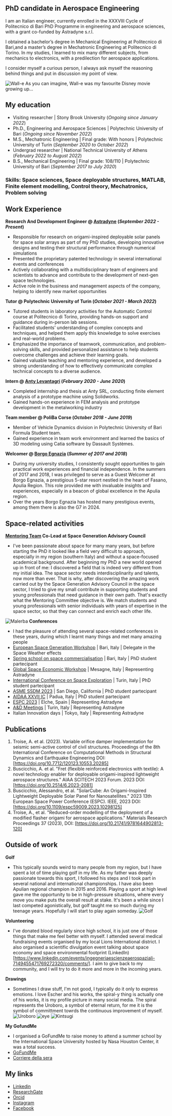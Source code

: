 ## PhD candidate in Aerospace Engineering

I am an Italian engineer, currently enrolled in the XXXVIII Cycle of Politecnico di Bari PhD Programme in engineering and aerospace sciences, with a grant co-funded by Astradyne s.r.l.

I obtained a bachelor’s degree in Mechanical Engineering at Politecnico di Bari,and a master’s degree in Mechatronic Engineering at Politecnico di Torino.
In my studies, I learned to mix many different subjects, from mechanics to electronics, with a predilection for aerospace applications.

I consider myself a curious person, I always ask myself the reasoning behind things and put in discussion my point of view.

![Wall-e](/Pics/IMG_4643.JPG)
As you can imagine, Wall-e was my favourite Disney movie growing up...

## My education
- Visiting researcher | Stony Brook University (_Ongoing since January 2022_)
- Ph.D., Engineering and Aerospace Sciences | Polytechnic University of Bari (_Ongoing since November 2022_)
- M.S., Mechatronic Engineering | Final grade: With honors	| Polytechnic University of Turin (_September 2020 to October 2022_)
- Undergrad researcher | National Technical University of Athens (_February 2022 to August 2022_)
- B.S., Mechanical Engineering | Final grade: 108/110 | Polytechnic University of Bari (_September 2017 to July 2020_)

### Skills: Space sciences, Space deployable structures, MATLAB, Finite element modelling, Control theory, Mechatronics, Problem solving

## Work Experience
**Research And Development Engineer @ [Astradyne](https://www.astradyne.space/) (_September 2022 - Present_)**

- Responsible for research on origami-inspired deployable solar panels for space solar arrays as part of my PhD studies, developing innovative designs and testing their structural performance through numerical simulations
- Presented the proprietary patented technology in several international events and conferences
- Actively collaborating with a multidisciplinary team of engineers and scientists to advance and contribute to the development of next-gen space technologies.
- Active role in the business and management aspects of the company, helping to identify new market opportunities

**Tutor @ Polytechnic University of Turin (_October 2021 - March 2022_)**
- Tutored students in laboratory activities for the Automatic Control course at Politecnico di Torino, providing hands-on support and guidance during in-person lab sessions.
- Facilitated students' understanding of complex concepts and techniques, and helped them apply this knowledge to solve exercises and real-world problems.
- Emphasized the importance of teamwork, communication, and problem-solving skills, and provided personalized assistance to help students overcome challenges and achieve their learning goals.
- Gained valuable teaching and mentoring experience, and developed a strong understanding of how to effectively communicate complex technical concepts to a diverse audience.

**Intern @ [Anty Levantagri](https://www.spinparts.it/en) (_February 2020 - June 2020_)**
- Completed internship and thesis at Anty SRL, conducting finite element analysis of a prototype machine using Solidworks.
- Gained hands-on experience in FEM analysis and prototype development in the metalworking industry

**Team member @ PoliBa Corse (_October 2018 - June 2019_)**
- Member of Vehicle Dynamics division in Polytechnic University of Bari Formula Student team.
- Gained experience in team work environment and learned the basics of 3D modeling using Catia software by Dassault Systèmes.

**Welcomer @ [Borgo Egnazia](https://www.borgoegnazia.com/) (_Summer of 2017 and 2018_)**
- During my university studies, I consistently sought opportunities to gain practical work experiences and financial independence. In the summers of 2017 and 2018, I was privileged to serve as a Guest Welcomer at Borgo Egnazia, a prestigious 5-star resort nestled in the heart of Fasano, Apulia Region. This role provided me with invaluable insights and experiences, especially in a beacon of global excellence in the Apulia region.
- Over the years Borgo Egnazia has hosted many prestigious events, among them there is also the G7 in 2024.

## Space-related activities
**[Mentoring Team](https://spacegeneration.org/mentoring) Co-Lead at Space Generation Advisory Council**
- I've been passionate about space for many many years, but before starting the PhD it looked like a field very difficult to approach, especially in my region (southern Italy) and without a space-focused academical background. After beginning my PhD a new world opened up in front of me: I discovered a field that is indeed very different from my initial idea. The space sector needs interdisciplinarity and talents, now more than ever.
That is why, after discovering the amazing work carried out by the Space Generation Advisory Council in the space sector, I tried to give my small contribute in supporting students and young professionals that need guidance in their own path. That's exactly what the Mentoring Committee objective is. We match students and young professionals with senior individuals with years of expertise in the space sector, so that they can connect and enrich each other life.

![Malerba](/Pics/Immagine1.jpg)
**Conferences**
- I had the pleasure of attending several space-related conferences in these years, during which I learnt many things and met many amazing people
- [European Space Generation Workshop](https://spacegeneration.org/7esgw2023) | Bari, Italy | Delegate in the Space Weather effects
- [Spring school on space commercialisation](https://ecseco.org/event/spring-school-gsew/) | Bari, Italy | PhD student partecipant
- [Global Space Economic Workshop](https://www.dtascarl.org/en/the-global-space-economic-workshop/) | Mesagne, Italy | Representing Astradyne
- [International Conference on Space Exploration](https://www.aidaa.it/aerospaceitaly2024/aae/#:~:text=AIDAA%20is%20glad%20to%20announce,selected%20as%20the%20organizing%20partner.) | Turin, Italy | PhD student partecipant
- [ASME SSDM 2023](https://event.asme.org/SSDM2023) | San Diego, California | PhD student partecipant
- [AIDAA XXVII IC](https://www.aidaa.it/aidaa2023/) | Padua, Italy | PhD student partecipant
- [ESPC 2023](https://atpi.eventsair.com/espc2023/) | Elche, Spain | Representing Astradyne
- [A&D Meetings](https://torino.bciaerospace.com/) | Turin, Italy | Representing Astradyne
- Italian Innovation days | Tokyo, Italy | Representing Astradyne


## Publications
1. Troise, A. et al. (2023). Variable orifice damper implementation for seismic semi-active control of civil structures. Proceedings of the 8th International Conference on Computational Methods in Structural Dynamics and Earthquake Engineering DOI: [https://doi.org/10.7712/120123.10553.20285]
2. Buscicchio, A. et al. "Fret (flexible reinforced electronics with textile): A novel technology enabler for deployable origami-inspired lightweight aerospace structures." AIAA SCITECH 2023 Forum. 2023 DOI: [https://doi.org/10.2514/6.2023-2081]
3. Buscicchio, Alessandro, et al. "SolarCube: An Origami-Inspired Lightweight Deployable Solar Panel for Nanosatellites." 2023 13th European Space Power Conference (ESPC). IEEE, 2023 DOI: [https://doi.org/10.1109/espc59009.2023.10298125]
4. Troise, A., et al. "Reduced-order modelling of the deployment of a modified flasher origami for aerospace applications." Materials Research Proceedings 37 (2023), DOI: [https://doi.org/10.21741/9781644902813-120]


## Outside of work
**Golf**
- This typically sounds weird to many people from my region, but I have spent a lot of time playing golf in my life. As my father was deeply passionate towards this sport, I followed his steps and I took part in several national and international championships. I have also been Apulian regional champion in 2015 and 2016. Playing a sport at high level gave me the opportunity to be in high-pressure situations, where every move you make puts the overall result at stake. It's been a while since I last competed agonistically, but golf taught me so much during my teenage years. Hopefully I will start to play again someday.
![Golf](/Pics/FINECO_SAN-DOMENICO9.jpg)

**Volunteering**
- I've donated blood regularly since high school, it is just one of those things that make me feel better with myself. I attended several medical fundraising events organised by my local Lions International district. I also organised a scientific divulgation event talking about space economy and space environmental footprint (LinkedIn)[https://www.linkedin.com/events/ingegneriaescienzeaerospaziali-7149455471769272320/comments/]. I aim to give back to my community, and I will try to do it more and more in the incoming years.

**Drawings**
- Sometimes I draw stuff, I'm not good, I typically do it only to express emotions. I love Escher and his works, the spiral-y thing is actually one of his works, it is my profile picture in many social media. The spiral represents the Uroboro, a symbol of eternal return, for me it is the symbol of committment towrds the continuous improvement of myself.
![Uroboro](/Pics/IMG_2663.JPG)
![eye](/Pics/IMG_2664.JPG)
![Kintsugi](/Pics/IMG_2665.PNG)

**My GofundMe**
- I organised a GoFundMe to raise money to attend a summer school by the International Space University hosted by Nasa Houston Center, it was a total success.
- [GoFundMe](https://www.gofundme.com/f/andrea-alla-international-space-university)
- [Corriere della sera](https://bari.corriere.it/notizie/cronaca/24_febbraio_21/andrea-troise-ingegnere-barese-raccolto-ottomila-euro-in-due-giorni-sul-web-studiare-nasa-16a1a5a8-036a-4124-ade4-316a75dfcxlk.shtml)

## My links
- [Linkedin](https://www.linkedin.com/in/andrea-troise/)
- [ResearchGate](https://www.researchgate.net/profile/Andrea-Troise-2)
- [Orcid](https://orcid.org/0009-0006-4864-6603)
- [Instagram](https://www.instagram.com/andrea.troise.9/)
- [Facebook](https://www.facebook.com/a.troise.9/)

